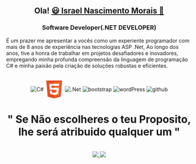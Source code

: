<!-- ### Sou Israel Emanuel Nascimento Morais! Profissional com mais de 5 anos na tecnologia DOT .NET 🔭

### 💻 Programo as mais de uma decada na liguagem C# (C Sharp) 🖥

### ⚡ Actualmente trabalho com ASP.NET MVC, API e SQLServer 🛰

### Links About Me 💬
### LinkedIn https://www.linkedin.com/in/israel-nascimento-morais/
### Github https://github.com/IsraelIM/IsraelIM/
### Facebook https://www.facebook.com/israelemanuel.dnascimento/
### CV https://drive.google.com/file/d/1KaBa1kcMDozOKAcR-apwWx1O_k6CLRRO/view?usp=drive_link

### Siga, Compartilha e Conecta-se


**IsraelIM/IsraelIM** is a ✨ _special_ ✨ repository because its `README.md` (this file) appears on your GitHub profile.

Here are some ideas to get you started:

- 🔭 I’m currently working on ...
- 🌱 I’m currently learning ...
- 👯 I’m looking to collaborate on ...
- 🤔 I’m looking for help with ...
- 💬 Ask me about ...
- 📫 How to reach me: ...
- 😄 Pronouns: ...
- ⚡ Fun fact: ...
-->
   <h2 align="center">Ola!  <a href="https://www.linkedin.com/in/israel-nascimento-morais/">😃️ Israel Nascimento Morais 👋</a></h2>
   <h3  align="center"> Software Developer(.NET DEVELOPER)</h3>
   <p>
    É um prazer me apresentar a vocês como um experiente programador com mais de 8 anos de experiência nas tecnologias ASP .Net, Ao longo dos anos, tive a honra de trabalhar
    em projetos desafiadores e inovadores, empregando minha profunda compreensão da linguagem de programação C# e minha paixão pela criação de soluções robustas e eficientes.
   </p>
   <div align="center" valign="top"><br>
    <img align="center" alt="C#" height="50" width="50" src="https://cdn.worldvectorlogo.com/logos/c--4.svg">
    <img align="center" alt="HTML" height="50" width="50" src="https://raw.githubusercontent.com/devicons/devicon/master/icons/html5/html5-original.svg">
    <img align="center" alt=".Net" height="50" width="50" src="https://upload.wikimedia.org/wikipedia/commons/thumb/7/7d/Microsoft_.NET_logo.svg/456px-Microsoft_.NET_logo.svg.png">
    <img align="center" alt="bootstrap" height="50" width="50" src="https://upload.wikimedia.org/wikipedia/commons/thumb/b/b2/Bootstrap_logo.svg/512px-Bootstrap_logo.svg.png">
    <img align="center" alt="wordPress" height="50" width="50" src="https://img.freepik.com/icones-gratis/wordpress_318-183439.jpg?w=360">
    <img align="center" alt="github" height="50" width="50" src="https://iconmonstr.com/wp-content/g/gd/makefg.php?i=../releases/preview/2012/png/iconmonstr-github-1.png&r=0&g=0&b=0">
   
  </div>

   <h1 align="center"> " Se Não escolheres o teu Proposito, lhe será atribuido qualquer um  "</h1>
   
<br>
  <div align="center">

  
</div>
 
<div align="center">
  <a href="https://github.com/israelim">
    <img height="150em" src="https://github-readme-stats.vercel.app/api?username=israelim&count_private=true&include_all_commits=true&show_icons=true&theme=dracula&hide_border=false&show_owner=true"/>
    <img height="150em" src="https://github-readme-stats.vercel.app/api/top-langs/?username=israelim&theme=dracula&hide_border=false&&layout=compact"/>
  </a>
</div>

